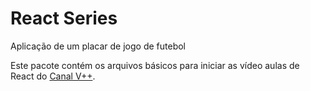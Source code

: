 
# React Series
Aplicação de um placar de jogo de futebol

Este pacote contém os arquivos básicos para iniciar as vídeo aulas
de React do [Canal V++](https://youtube.com/user/VPlusPlus).
